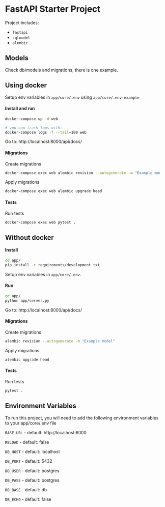 # FastAPI Starter Project

Project includes:

-   `fastapi`
-   `sqlmodel`
-   `alembic`

##

## Models

Check db/models and migrations, there is one example.

## Using docker

Setup env variables in `app/core/.env` using `app/core/.env-example`

#### Install and run

```bash
docker-compose up -d web

# you can track logs with:
docker-compose logs -f --tail=100 web
```

Go to: http://localhost:8000/api/docs/

#### Migrations

Create migrations

```bash
docker-compose exec web alembic revision --autogenerate -m "Example model"
```

Apply migrations

```bash
docker-compose exec web alembic upgrade head
```

#### Tests

Run tests

```bash
docker-compose exec web pytest .
```

## Without docker

#### Install

```bash
cd app/
pip install -r requirements/development.txt
```

Setup env variables in `app/core/.env`.

#### Run

```bash
cd app/
python app/server.py
```

Go to: http://localhost:8000/api/docs/

#### Migrations

Create migrations

```bash
alembic revision --autogenerate -m "Example model"
```

Apply migrations

```bash
alembic upgrade head
```

#### Tests

Run tests

```bash
pytest .
```

## Environment Variables

To run this project, you will need to add the following environment variables to your app/core/.env file

`BASE_URL` - default: http://localhost:8000

`RELOAD` - default: false

`DB_HOST` - default: localhost

`DB_PORT` - default: 5432

`DB_USER` - default: postgres

`DB_PASS` - default: postgres

`DB_BASE` - default: db

`DB_ECHO` - default: false
